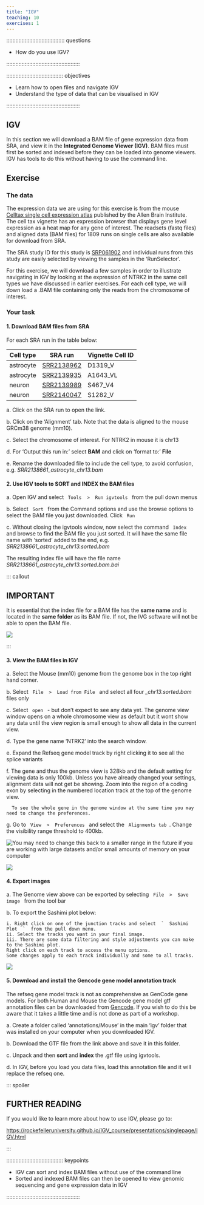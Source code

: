 ```yaml
---
title: "IGV"
teaching: 10
exercises: 1
---
```


:::::::::::::::::::::::::::::::::::::: questions 

- How do you use IGV?

::::::::::::::::::::::::::::::::::::::::::::::::

::::::::::::::::::::::::::::::::::::: objectives

- Learn how to open files and navigate IGV
- Understand the type of data that can be visualised in IGV

::::::::::::::::::::::::::::::::::::::::::::::::

## IGV

In this section we will download a BAM file of gene expression data from SRA, 
and view it in the **Integrated Genome Viewer (IGV)**. BAM files must first be sorted 
and indexed before they can be loaded into genome viewers. 
IGV has tools to do this without having to use the command line.

## Exercise

### The data

The expression data we are using for this exercise is from the 
mouse [Celltax single cell expression atlas](http://casestudies.brain-map.org/celltax) published 
by the Allen Brain Institute. The cell tax vignette has an expression browser that displays 
gene level expression as a heat map for any gene of interest. 
The readsets (fastq files) and aligned data (BAM files) for 1809 runs 
on single cells are also available for download from SRA.

The SRA study ID for this study is [SRP061902](https://www.ncbi.nlm.nih.gov/sra?term=SRP061902) and
individual runs from this study are easily selected by viewing the samples in the ‘RunSelector’. 

For this exercise, we will download a few samples in order to illustrate navigating in IGV 
by looking at the expression of NTRK2 in the same cell types we have discussed in earlier exercises.
For each cell type, we will down load a .BAM file containing only the reads from the chromosome of interest.

### Your task

#### 1. Download BAM files from SRA

For each SRA run in the table below:

| Cell type     | SRA run                                                                         | Vignette Cell ID    |
| ------        | --------                                                                        | -------             |
| astrocyte     | [SRR2138962](https://trace.ncbi.nlm.nih.gov/Traces/sra/sra.cgi?run=SRR2138962)  | D1319_V             |
| astrocyte     | [SRR2139935](https://trace.ncbi.nlm.nih.gov/Traces/sra/sra.cgi?run=SRR2139935)  | A1643_VL            |
| neuron        | [SRR2139989](https://trace.ncbi.nlm.nih.gov/Traces/sra/sra.cgi?run=SRR2139989)  | S467_V4             |
| neuron        | [SRR2140047](https://trace.ncbi.nlm.nih.gov/Traces/sra/sra.cgi?run=SRR2140047)  | S1282_V             |


a. Click on the SRA run to open the link.

b. Click on the ‘Alignment’ tab. Note that the data is aligned to the mouse GRCm38 genome (mm10).

c. Select the chromosome of interest. For NTRK2 in mouse it is chr13

d. For ‘Output this run in:’ select **BAM** and click on ‘format to:’ **File**

e. Rename the downloaded file to include the cell type, to avoid confusion, e.g. *SRR2138661_astrocyte_chr13.bam*

#### 2. Use IGV tools to SORT and INDEX the BAM files 

a. Open IGV and select  `  Tools  >  Run igvtools  `  from the pull down menus

b. Select  `  Sort  `  from the Command options and use the browse options to select 
the BAM file you just downloaded. Click  `  Run  `

c. Without closing the igvtools window, now select the command  `  Index  `   and browse to 
find the BAM file you just sorted. It will have the same file name with ‘sorted’ added to the 
end, e.g. *SRR2138661_astrocyte_chr13.sorted.bam*

The resulting index file will have the file name *SRR2138661_astrocyte_chr13.sorted.bam.bai*

::: callout

## IMPORTANT

It is essential that the index file for a BAM file has the **same name** and is located 
in the **same folder** as its BAM file. If not, the IVG software will not be able to open the BAM file.

![](episodes/fig/07IGV_BAM_bai_files.png)

:::


#### 3. View the BAM files in IGV

a. Select the Mouse (mm10) genome from the genome box in the top right hand corner.

b. Select `  File  >  Load from File  `  and select all four *\_chr13.sorted.bam* files only

c. Select  `  open  `  - but don’t expect to see any data yet. The genome view window opens 
on a whole chromosome view as default but it wont show any data until the view region is 
small enough to show all data in the current view.

d. Type the gene name ‘NTRK2’ into the search window.

e. Expand the Refseq gene model track by right clicking it to see all the splice variants

f. The gene and thus the genome view is 328kb and the default setting for viewing data is only 100kb. 
Unless you have already changed your settings, alignment data will not get be showing. Zoom into 
the region of a coding exon by selecting in the numbered location track at the top of the genome view.

      To see the whole gene in the genome window at the same time you may need to change the preferences.

g. Go to `  View  >  Preferences  `  and select the  `  Alignments tab  `. Change the visibility range threshold to 400kb.

![You may need to change this back to a smaller range in the future if you are working with large datasets and/or small amounts of memory on your computer](episodes/fig/07IGV_IGV_preferences.png)

![](episodes/fig/07IGV_Ntrk2.png)

#### 4. Export images

a. The Genome view above can be exported by selecting  `  File  >  Save image  `  from the tool bar

b. To export the Sashimi plot below:
  
    i. Right click on one of the junction tracks and select  `  Sashimi Plot  `  from the pull down menu.
    ii. Select the tracks you want in your final image.
    iii. There are some data filtering and style adjustments you can make to the Sashimi plot. 
    Right click on each track to access the menu options. 
    Some changes apply to each track individually and some to all tracks.
    
![](episodes/fig/07IGV_Sashimi.png)

#### 5. Download and install the Gencode gene model annotation track

The refseq gene model track is not as comprehensive as GenCode gene models. 
For both Human and Mouse the Gencode gene model gtf annotation files can be downloaded 
from [Gencode](https://www.gencodegenes.org/mouse/). 
If you wish to do this be aware that it takes a little time and is not done as part of a workshop.

a. Create a folder called ‘annotations/Mouse’ in the main ‘igv’ folder that was 
installed on your computer when you downloaded IGV.

b. Download the GTF file from the link above and save it in this folder.

c. Unpack and then **sort** and **index** the .gtf file using igvtools.

d. In IGV, before you load you data files, load this annotation file and it will replace the refseq one.

::: spoiler

## FURTHER READING

If you would like to learn more about how to use IGV, please go to:

https://rockefelleruniversity.github.io/IGV_course/presentations/singlepage/IGV.html

:::

::::::::::::::::::::::::::::::::::::: keypoints 

- IGV can sort and index BAM files without use of the command line
- Sorted and indexed BAM files can then be opened to view genomic sequencing and gene expression data in IGV

::::::::::::::::::::::::::::::::::::::::::::::::

